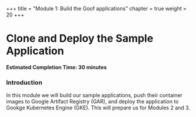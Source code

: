 +++
title = "Module 1: Build the Goof applications"
chapter = true
weight = 20
+++

# Clone and Deploy the Sample Application

**Estimated Completion Time: 30 minutes**

### Introduction
In this module we will build our sample applications, push their container images to Google Artifact Registry (GAR), and deploy the application to Gookge Kubernetes Engine (GKE). This will prepare us for Modules 2 and 3. 